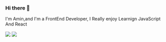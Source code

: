 ### Hi there 👋

I'm Amin,and I'm a FrontEnd Developer, I Really enjoy Learnign JavaScript And React

<img align="center" src="https://github-readme-stats.vercel.app/api?username=amin-da&show_icons=true&count_private=true&include_all_commits=true&theme=nightowl  " /></a>
<a padding='10px' href="https://github.com/amin-da">
  <img align="center" src="https://github-readme-stats.vercel.app/api/top-langs/?username=amin-da&layout=compact)](https://github.com/anuraghazra/github-readmestats&theme=nord" />

 </a>

